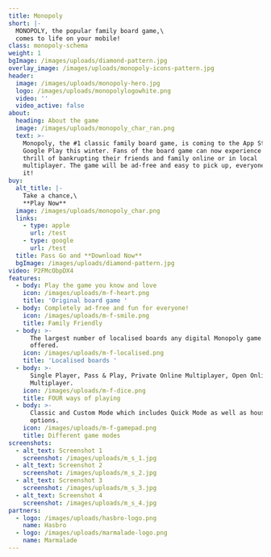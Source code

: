 ```yaml
---
title: Monopoly
short: |-
  MONOPOLY, the popular family board game,\
  comes to life on your mobile!
class: monopoly-schema
weight: 1
bgImage: /images/uploads/diamond-pattern.jpg
overlay_image: /images/uploads/monopoly-icons-pattern.jpg
header:
  image: /images/uploads/monopoly-hero.jpg
  logo: /images/uploads/monopolylogowhite.png
  video: ''
  video_active: false
about:
  heading: About the game
  image: /images/uploads/monopoly_char_ran.png
  text: >-
    Monopoly, the #1 classic family board game, is coming to the App Store and
    Google Play this winter. Fans of the board game can now experience the
    thrill of bankrupting their friends and family online or in local
    multiplayer. The game will be ad-free and easy to pick up, everyone can play
    it!
buy:
  alt_title: |-
    Take a chance,\
    **Play Now**
  image: /images/uploads/monopoly_char.png
  links:
    - type: apple
      url: /test
    - type: google
      url: /test
  title: Pass Go and **Download Now**
  bgImage: /images/uploads/diamond-pattern.jpg
video: P2FMcObpDX4
features:
  - body: Play the game you know and love
    icon: /images/uploads/m-f-heart.png
    title: 'Original board game '
  - body: Completely ad-free and fun for everyone!
    icon: /images/uploads/m-f-smile.png
    title: Family Friendly
  - body: >-
      The largest number of localised boards any digital Monopoly game has ever
      offered.
    icon: /images/uploads/m-f-localised.png
    title: 'Localised boards '
  - body: >-
      Single Player, Pass & Play, Private Online Multiplayer, Open Online
      Multiplayer.
    icon: /images/uploads/m-f-dice.png
    title: FOUR ways of playing
  - body: >-
      Classic and Custom Mode which includes Quick Mode as well as house-rule
      options.
    icon: /images/uploads/m-f-gamepad.png
    title: Different game modes
screenshots:
  - alt_text: Screenshot 1
    screenshot: /images/uploads/m_s_1.jpg
  - alt_text: Screenshot 2
    screenshot: /images/uploads/m_s_2.jpg
  - alt_text: Screenshot 3
    screenshot: /images/uploads/m_s_3.jpg
  - alt_text: Screenshot 4
    screenshot: /images/uploads/m_s_4.jpg
partners:
  - logo: /images/uploads/hasbro-logo.png
    name: Hasbro
  - logo: /images/uploads/marmalade-logo.png
    name: Marmalade
---
```


